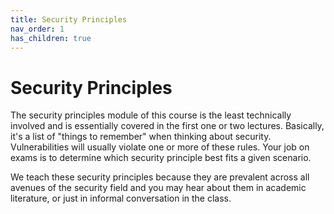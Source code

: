 ```yaml
---
title: Security Principles
nav_order: 1
has_children: true
---
```


# Security Principles

The security principles module of this course is the least technically involved
and is essentially covered in the first one or two lectures. Basically, it's a
list of "things to remember" when thinking about security. Vulnerabilities will
usually violate one or more of these rules. Your job on exams is to determine
which security principle best fits a given scenario.

We teach these security principles because they are prevalent across all avenues
of the security field and you may hear about them in academic literature, or
just in informal conversation in the class.
